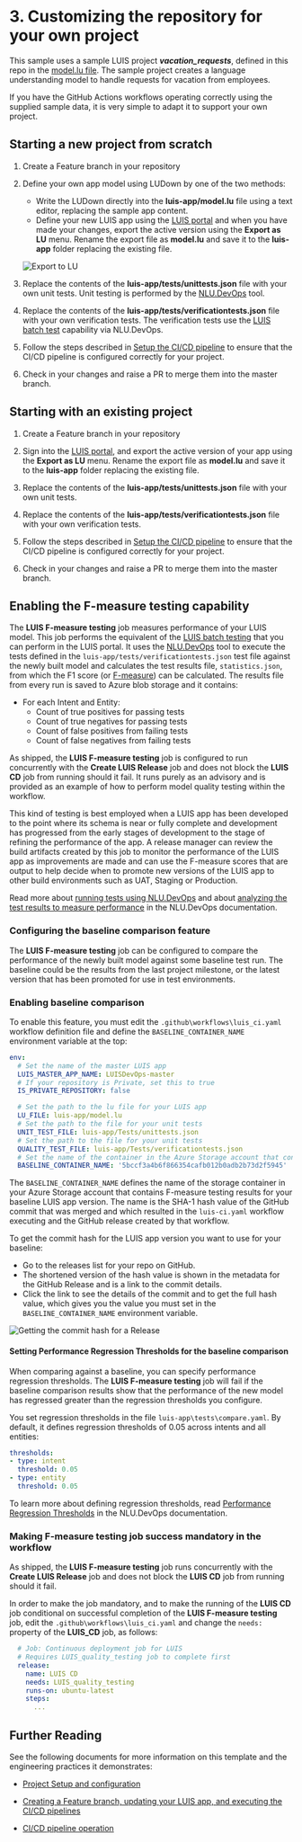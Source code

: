 # 3. Customizing the repository for your own project

This sample uses a sample LUIS project ***vacation_requests***, defined in this repo in the [model.lu file](../luis-app/model.lu). The sample project creates a language understanding model to handle requests for vacation from employees.

If you have the GitHub Actions workflows operating correctly using the supplied sample data, it is very simple to adapt it to support your own project.

## Starting a new project from scratch

1. Create a Feature branch in your repository

1. Define your own app model using LUDown by one of the two methods:

   * Write the LUDown directly into the **luis-app/model.lu** file using a text editor, replacing the sample app content.
   * Define your new LUIS app using the [LUIS portal](https://www.luis.ai) and when you have made your changes, export the active version using the **Export as LU** menu. Rename the export file as **model.lu** and save it to the **luis-app** folder replacing the existing file.

   ![Export to LU](images/exportlu.png?raw=true "Exporting to LU")

1. Replace the contents of the **luis-app/tests/unittests.json** file with your own unit tests. Unit testing is performed by the [NLU.DevOps](https://github.com/microsoft/NLU.DevOps/blob/master/docs/Test.md) tool.

1. Replace the contents of the **luis-app/tests/verificationtests.json** file with your own verification tests. The verification tests use the [LUIS batch test](https://docs.microsoft.com/en-us/azure/cognitive-services/LUIS/luis-how-to-batch-test) capability via NLU.DevOps.

1. Follow the steps described in [Setup the CI/CD pipeline](1-project-setup.md#setup-the-cicd-pipeline) to ensure that the CI/CD pipeline is configured correctly for your project.

1. Check in your changes and raise a PR to merge them into the master branch.

## Starting with an existing project

1. Create a Feature branch in your repository

1. Sign into the [LUIS portal](https://www.luis.ai), and export the active version of your app using the **Export as LU** menu. Rename the export file as **model.lu** and save it to the **luis-app** folder replacing the existing file.

1. Replace the contents of the **luis-app/tests/unittests.json** file with your own unit tests.

1. Replace the contents of the **luis-app/tests/verificationtests.json** file with your own verification tests.

1. Follow the steps described in [Setup the CI/CD pipeline](1-project-setup.md#setup-the-cicd-pipeline) to ensure that the CI/CD pipeline is configured correctly for your project.

1. Check in your changes and raise a PR to merge them into the master branch.

## Enabling the F-measure testing capability

The **LUIS F-measure testing** job measures performance of your LUIS model. This job performs the equivalent of the [LUIS batch testing](https://docs.microsoft.com/azure/cognitive-services/LUIS/luis-how-to-batch-test) that you can perform in the LUIS portal. It uses the [NLU.DevOps](https://github.com/microsoft/NLU.DevOps/blob/master/docs/Analyze.md) tool to execute the tests defined in the `luis-app/tests/verificationtests.json` test file against the newly built model and calculates the test results file, `statistics.json`, from which the F1 score (or [F-measure](https://en.wikipedia.org/wiki/F-measure)) can be calculated. The results file from every run is saved to Azure blob storage and it contains:

* For each Intent and Entity:
  * Count of true positives for passing tests
  * Count of true negatives for passing tests
  * Count of false positives from failing tests
  * Count of false negatives from failing tests
  
As shipped, the **LUIS F-measure testing** job is configured to run concurrently with the **Create LUIS Release** job and does not block the **LUIS CD** job from running should it fail. It runs purely as an advisory and is provided as an example of how to perform model quality testing within the workflow.

This kind of testing is best employed when a LUIS app has been developed to the point where its schema is near or fully complete and development has progressed from the early stages of development to the stage of refining the performance of the app. A release manager can review the build artifacts created by this job to monitor the performance of the LUIS app as improvements are made and can use the F-measure scores that are output to help decide when to promote new versions of the LUIS app to other build environments such as UAT, Staging or Production.

Read more about [running tests using NLU.DevOps](https://github.com/microsoft/NLU.DevOps/blob/master/docs/Test.md) and about [analyzing the test results to measure performance](https://github.com/microsoft/NLU.DevOps/blob/master/docs/Analyze.md) in the NLU.DevOps documentation.

### Configuring the baseline comparison feature

The **LUIS F-measure testing** job can be configured to compare the performance of the newly built model against some baseline test run. The baseline could be the results from the last project milestone, or the latest version that has been promoted for use in test environments.

### Enabling baseline comparison

To enable this feature, you must edit the `.github\workflows\luis_ci.yaml` workflow definition file and define the `BASELINE_CONTAINER_NAME` environment variable at the top:

```yml
env:
  # Set the name of the master LUIS app
  LUIS_MASTER_APP_NAME: LUISDevOps-master
  # If your repository is Private, set this to true
  IS_PRIVATE_REPOSITORY: false

  # Set the path to the lu file for your LUIS app
  LU_FILE: luis-app/model.lu
  # Set the path to the file for your unit tests
  UNIT_TEST_FILE: luis-app/Tests/unittests.json
  # Set the path to the file for your unit tests
  QUALITY_TEST_FILE: luis-app/Tests/verificationtests.json
  # Set the name of the container in the Azure Storage account that contains the baseline F-measure results
  BASELINE_CONTAINER_NAME: '5bccf3a4b6f866354cafb012b0adb2b73d2f5945'
```

The `BASELINE_CONTAINER_NAME` defines the name of the storage container in your Azure Storage account that contains F-measure testing results for your baseline LUIS app version. The name is the SHA-1 hash value of the GitHub commit that was merged and which resulted in the `luis-ci.yaml` workflow executing and the GitHub release created by that workflow.

To get the commit hash for the LUIS app version you want to use for your baseline:

* Go to the releases list for your repo on GitHub.
* The shortened version of the hash value is shown in the metadata for the GitHub Release and is a link to the commit details.
* Click the link to see the details of the commit and to get the full hash value, which gives you the value you must set in the `BASELINE_CONTAINER_NAME` environment variable.

![Getting the commit hash for a Release](images/commit_hash.png?raw=true "Commit hash for a Release")

#### Setting Performance Regression Thresholds for the baseline comparison

When comparing against a baseline, you can specify performance regression thresholds. The **LUIS F-measure testing** job will fail if the baseline comparison results show that the performance of the new model has regressed greater than the regression thresholds you configure.

You set regression thresholds in the file `luis-app\tests\compare.yaml`. By default, it defines regression thresholds of 0.05 across intents and all entities:

```yml
thresholds:
- type: intent
  threshold: 0.05
- type: entity
  threshold: 0.05
```

To learn more about defining regression thresholds, read [Performance Regression Thresholds](https://github.com/microsoft/NLU.DevOps/blob/master/docs/Analyze.md#performance-regression-thresholds) in the NLU.DevOps documentation.

### Making F-measure testing job success mandatory in the workflow

As shipped, the **LUIS F-measure testing** job runs concurrently with the **Create LUIS Release** job and does not block the **LUIS CD** job from running should it fail.

In order to make the job mandatory, and to make the running of the **LUIS CD** job conditional on successful completion of the **LUIS F-measure testing** job, edit the `.github\workflows\luis_ci.yaml` and change the `needs:` property of the **LUIS_CD** job, as follows:

```yml
  # Job: Continuous deployment job for LUIS
  # Requires LUIS_quality_testing job to complete first
  release:
    name: LUIS CD
    needs: LUIS_quality_testing
    runs-on: ubuntu-latest
    steps:
      ...
```

## Further Reading

See the following documents for more information on this template and the engineering practices it demonstrates:

* [Project Setup and configuration](1-project-setup.md)

* [Creating a Feature branch, updating your LUIS app, and executing the CI/CD pipelines](2-feature-branches-and-running-pipelines.md)

* [CI/CD pipeline operation](4-pipeline.md#pipeline-steps)
